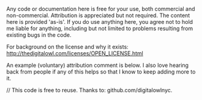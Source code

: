 Any code or documentation here is free for your use, both commercial and non-commercial. Attribution is appreciated but not required. The content here is provided 'as-is'. If you do use anything here, you agree not to hold me liable for anything, including but not limited to problems resulting from existing bugs in the code.

For background on the license and why it exists: http://thedigitalowl.com/licenses/OPEN_LICENSE.html

An example (voluntary) attribution comment is below. I also love hearing back from people if any of this helps so that I know to keep adding more to it.

// This code is free to reuse. Thanks to: github.com/digitalowlnyc.
